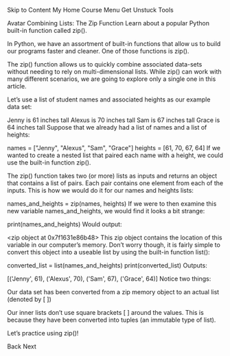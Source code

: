 Skip to Content
My Home
Course Menu
Get Unstuck
Tools


Avatar
Combining Lists: The Zip Function
Learn about a popular Python built-in function called zip().

In Python, we have an assortment of built-in functions that allow us to build our programs faster and cleaner. One of those functions is zip().

The zip() function allows us to quickly combine associated data-sets without needing to rely on multi-dimensional lists. While zip() can work with many different scenarios, we are going to explore only a single one in this article.

Let’s use a list of student names and associated heights as our example data set:

Jenny is 61 inches tall
Alexus is 70 inches tall
Sam is 67 inches tall
Grace is 64 inches tall
Suppose that we already had a list of names and a list of heights:

names = ["Jenny", "Alexus", "Sam", "Grace"]
heights = [61, 70, 67, 64]
If we wanted to create a nested list that paired each name with a height, we could use the built-in function zip().

The zip() function takes two (or more) lists as inputs and returns an object that contains a list of pairs. Each pair contains one element from each of the inputs. This is how we would do it for our names and heights lists:

names_and_heights = zip(names, heights)
If we were to then examine this new variable names_and_heights, we would find it looks a bit strange:

print(names_and_heights)
Would output:

<zip object at 0x7f1631e86b48>
This zip object contains the location of this variable in our computer’s memory. Don’t worry though, it is fairly simple to convert this object into a useable list by using the built-in function list():

converted_list = list(names_and_heights)
print(converted_list)
Outputs:

[('Jenny', 61), ('Alexus', 70), ('Sam', 67), ('Grace', 64)]
Notice two things:

Our data set has been converted from a zip memory object to an actual list (denoted by [ ])

Our inner lists don’t use square brackets [ ] around the values. This is because they have been converted into tuples (an immutable type of list).

Let’s practice using zip()!

Back
Next

